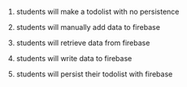 1. students will make a todolist with no persistence

2. students will manually add data to firebase

3. students will retrieve data from firebase

4. students will write data to firebase

5. students will persist their todolist with firebase